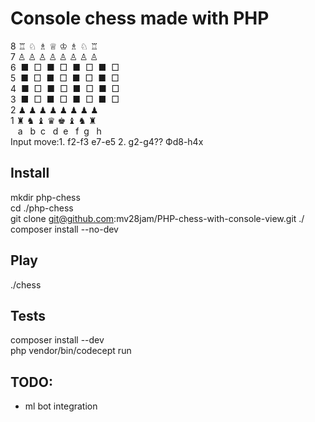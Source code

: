 # Console chess made with PHP 
8 ♖ ♘ ♗ ♕ ♔ ♗ ♘ ♖  
7 ♙ ♙ ♙ ♙ ♙ ♙ ♙ ♙  
6&nbsp; ■&nbsp; □&nbsp; ■&nbsp; □&nbsp; ■&nbsp; □&nbsp; ■&nbsp; □  
5&nbsp; ■&nbsp; □&nbsp; ■&nbsp; □&nbsp; ■&nbsp; □&nbsp; ■&nbsp; □  
4&nbsp; ■&nbsp; □&nbsp; ■&nbsp; □&nbsp; ■&nbsp; □&nbsp; ■&nbsp; □  
3&nbsp; ■&nbsp; □&nbsp; ■&nbsp; □&nbsp; ■&nbsp; □&nbsp; ■&nbsp; □  
2 ♟ ♟ ♟ ♟ ♟ ♟ ♟ ♟  
1 ♜ ♞ ♝ ♛ ♚ ♝ ♞ ♜  
&nbsp;&nbsp;&nbsp;a &nbsp;&nbsp;b &nbsp;c &nbsp;&nbsp;d &nbsp;e &nbsp;&nbsp;f &nbsp;g &nbsp;&nbsp;h  
Input move:1. f2-f3 e7-e5 2. g2-g4?? Фd8-h4x

## Install
mkdir php-chess  
cd ./php-chess  
git clone git@github.com:mv28jam/PHP-chess-with-console-view.git ./  
composer install --no-dev  

## Play
./chess

## Tests
composer install --dev  
php vendor/bin/codecept run

## TODO:
- ml bot integration
